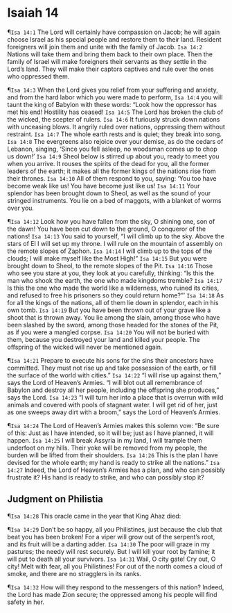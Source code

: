 # Isaiah 14

¶`Isa 14:1` The Lord will certainly have compassion on Jacob; he will again choose Israel as his special people and restore them to their land. Resident foreigners will join them and unite with the family of Jacob.
`Isa 14:2` Nations will take them and bring them back to their own place. Then the family of Israel will make foreigners their servants as they settle in the Lord’s land. They will make their captors captives and rule over the ones who oppressed them.

¶`Isa 14:3` When the Lord gives you relief from your suffering and anxiety, and from the hard labor which you were made to perform,
`Isa 14:4` you will taunt the king of Babylon with these words: “Look how the oppressor has met his end! Hostility has ceased!
`Isa 14:5` The Lord has broken the club of the wicked, the scepter of rulers.
`Isa 14:6` It furiously struck down nations with unceasing blows. It angrily ruled over nations, oppressing them without restraint.
`Isa 14:7` The whole earth rests and is quiet; they break into song.
`Isa 14:8` The evergreens also rejoice over your demise, as do the cedars of Lebanon, singing, ‘Since you fell asleep, no woodsman comes up to chop us down!’
`Isa 14:9` Sheol below is stirred up about you, ready to meet you when you arrive. It rouses the spirits of the dead for you, all the former leaders of the earth; it makes all the former kings of the nations rise from their thrones.
`Isa 14:10` All of them respond to you, saying: ‘You too have become weak like us! You have become just like us!
`Isa 14:11` Your splendor has been brought down to Sheol, as well as the sound of your stringed instruments. You lie on a bed of maggots, with a blanket of worms over you.

¶`Isa 14:12` Look how you have fallen from the sky, O shining one, son of the dawn! You have been cut down to the ground, O conqueror of the nations!
`Isa 14:13` You said to yourself, “I will climb up to the sky. Above the stars of El I will set up my throne. I will rule on the mountain of assembly on the remote slopes of Zaphon.
`Isa 14:14` I will climb up to the tops of the clouds; I will make myself like the Most High!”
`Isa 14:15` But you were brought down to Sheol, to the remote slopes of the Pit.
`Isa 14:16` Those who see you stare at you, they look at you carefully, thinking: “Is this the man who shook the earth, the one who made kingdoms tremble?
`Isa 14:17` Is this the one who made the world like a wilderness, who ruined its cities, and refused to free his prisoners so they could return home?”’
`Isa 14:18` As for all the kings of the nations, all of them lie down in splendor, each in his own tomb.
`Isa 14:19` But you have been thrown out of your grave like a shoot that is thrown away. You lie among the slain, among those who have been slashed by the sword, among those headed for the stones of the Pit, as if you were a mangled corpse.
`Isa 14:20` You will not be buried with them, because you destroyed your land and killed your people. The offspring of the wicked will never be mentioned again.

¶`Isa 14:21` Prepare to execute his sons for the sins their ancestors have committed. They must not rise up and take possession of the earth, or fill the surface of the world with cities.”
`Isa 14:22` “I will rise up against them,” says the Lord of Heaven’s Armies. “I will blot out all remembrance of Babylon and destroy all her people, including the offspring she produces,” says the Lord.
`Isa 14:23` “I will turn her into a place that is overrun with wild animals and covered with pools of stagnant water. I will get rid of her, just as one sweeps away dirt with a broom,” says the Lord of Heaven’s Armies.

¶`Isa 14:24` The Lord of Heaven’s Armies makes this solemn vow: “Be sure of this: Just as I have intended, so it will be; just as I have planned, it will happen.
`Isa 14:25` I will break Assyria in my land, I will trample them underfoot on my hills. Their yoke will be removed from my people, the burden will be lifted from their shoulders.
`Isa 14:26` This is the plan I have devised for the whole earth; my hand is ready to strike all the nations.”
`Isa 14:27` Indeed, the Lord of Heaven’s Armies has a plan, and who can possibly frustrate it? His hand is ready to strike, and who can possibly stop it?

## Judgment on Philistia
¶`Isa 14:28` This oracle came in the year that King Ahaz died:

¶`Isa 14:29` Don’t be so happy, all you Philistines, just because the club that beat you has been broken! For a viper will grow out of the serpent’s root, and its fruit will be a darting adder.
`Isa 14:30` The poor will graze in my pastures; the needy will rest securely. But I will kill your root by famine; it will put to death all your survivors.
`Isa 14:31` Wail, O city gate! Cry out, O city! Melt with fear, all you Philistines! For out of the north comes a cloud of smoke, and there are no stragglers in its ranks.

¶`Isa 14:32` How will they respond to the messengers of this nation? Indeed, the Lord has made Zion secure; the oppressed among his people will find safety in her.
